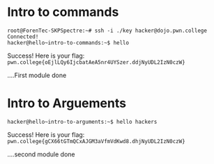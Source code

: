 # Intro to commands
```
root@ForenTec-SKPSpectre:~# ssh -i ./key hacker@dojo.pwn.college
Connected!
hacker@hello~intro-to-commands:~$ hello
```
Success! Here is your flag:
`pwn.college{oEjlLQy6IjcbatAeA5nr4UYSzer.ddjNyUDL2IzN0czW}`


....First module done

# Intro to Arguements
```
hacker@hello~intro-to-arguments:~$ hello hackers
```
Success! Here is your flag:
`pwn.college{gCX66tGTmQCxAJGM3aVfmVdKwd8.dhjNyUDL2IzN0czW}`


....second module done
